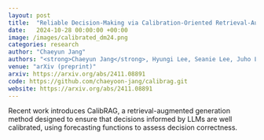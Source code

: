 ```yaml
---
layout: post
title:  "Reliable Decision‑Making via Calibration‑Oriented Retrieval‑Augmented Generation"
date:   2024-10-28 00:00:00 +00:00
image: /images/calibrated_dm24.png
categories: research
author: "Chaeyun Jang"
authors: "<strong>Chaeyun Jang</strong>, Hyungi Lee, Seanie Lee, Juho Lee"
venue: "arXiv (preprint)"  
arxiv: https://arxiv.org/abs/2411.08891  
code: https://github.com/chaeyoon-jang/calibrag.git
website: https://arxiv.org/abs/2411.08891
---
```

Recent work introduces CalibRAG, a retrieval-augmented generation method designed to ensure that decisions informed by LLMs are well calibrated, using forecasting functions to assess decision correctness. 